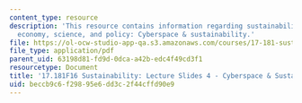 ```yaml
---
content_type: resource
description: 'This resource contains information regarding sustainability: political
  economy, science, and policy: Cyberspace & sustainability.'
file: https://ol-ocw-studio-app-qa.s3.amazonaws.com/courses/17-181-sustainability-political-economy-science-and-policy-fall-2016/beccb9c6f29895e6dd3c2f44cffd90e9_MIT17_181F16_Week4.pdf
file_type: application/pdf
parent_uid: 63198d81-fd9d-0dca-a42b-edc4f49cd3f1
resourcetype: Document
title: '17.181F16 Sustainability: Lecture Slides 4 - Cyberspace & Sustainability'
uid: beccb9c6-f298-95e6-dd3c-2f44cffd90e9
---
```

